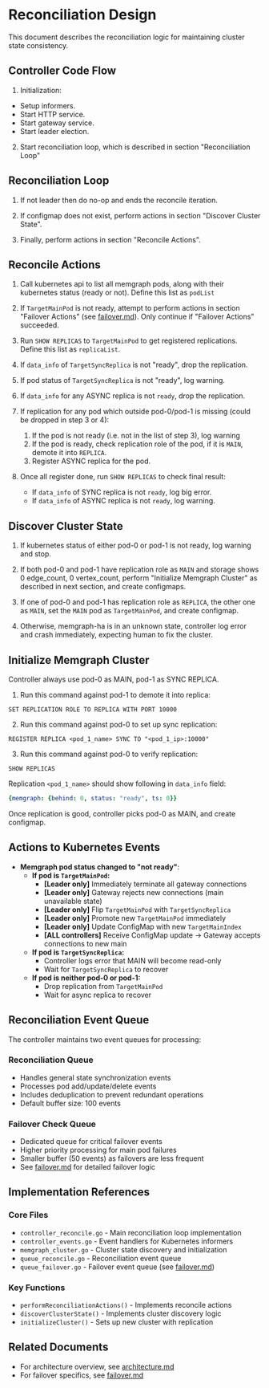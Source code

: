 # Reconciliation Design

This document describes the reconciliation logic for maintaining cluster state consistency.

## Controller Code Flow

1. Initialization:
  - Setup informers.
  - Start HTTP service.
  - Start gateway service.
  - Start leader election.
2. Start reconciliation loop, which is described in section "Reconciliation Loop"

## Reconciliation Loop

1. If not leader then do no-op and ends the reconcile iteration.

2. If configmap does not exist, perform actions in section "Discover Cluster State".

3. Finally, perform actions in section "Reconcile Actions".

## Reconcile Actions

1. Call kubernetes api to list all memgraph pods, along with their kubernetes status (ready or not). Define this list as `podList`

2. If `TargetMainPod` is not ready, attempt to perform actions in section "Failover Actions" (see [failover.md](./failover.md)). Only continue if "Failover Actions" succeeded.

3. Run `SHOW REPLICAS` to `TargetMainPod` to get registered replications. Define this list as `replicaList`.

4. If `data_info` of `TargetSyncReplica` is not "ready", drop the replication.

5. If pod status of `TargetSyncReplica` is not "ready", log warning.

6. If `data_info` for any ASYNC replica is not `ready`, drop the replication.

7. If replication for any pod which outside pod-0/pod-1 is missing (could be dropped in step 3 or 4):

   1. If the pod is not ready (i.e. not in the list of step 3), log warning
   2. If the pod is ready, check replication role of the pod, if it is `MAIN`, demote it into `REPLICA`.
   3. Register ASYNC replica for the pod.

8. Once all register done, run `SHOW REPLICAS` to check final result:

   - If `data_info` of SYNC replica is not `ready`, log big error.
   - If `data_info` of ASYNC replica is not `ready`, log warning.

## Discover Cluster State

1. If kubernetes status of either pod-0 or pod-1 is not ready, log warning and stop.

2. If both pod-0 and pod-1 have replication role as `MAIN` and storage shows 0 edge_count, 0 vertex_count, perform "Initialize Memgraph Cluster" as described in next section, and create configmaps.

3. If one of pod-0 and pod-1 has replication role as `REPLICA`, the other one as `MAIN`, set the `MAIN` pod as `TargetMainPod`, and create configmap.

4. Otherwise, memgraph-ha is in an unknown state, controller log error and crash immediately, expecting human to fix the cluster.

## Initialize Memgraph Cluster

Controller always use pod-0 as MAIN, pod-1 as SYNC REPLICA.

1. Run this command against pod-1 to demote it into replica:

```mgconsole
SET REPLICATION ROLE TO REPLICA WITH PORT 10000
```

2. Run this command against pod-0 to set up sync replication:

```mgconsole
REGISTER REPLICA <pod_1_name> SYNC TO "<pod_1_ip>:10000"
```
3. Run this command against pod-0 to verify replication:

```mgconsole
SHOW REPLICAS
```

Replication `<pod_1_name>` should show following in `data_info` field:

```yaml
{memgraph: {behind: 0, status: "ready", ts: 0}}
```

Once replication is good, controller picks pod-0 as MAIN, and create configmap.

## Actions to Kubernetes Events

- **Memgraph pod status changed to "not ready"**:
  - **If pod is `TargetMainPod`:**
    - **[Leader only]** Immediately terminate all gateway connections
    - **[Leader only]** Gateway rejects new connections (main unavailable state)
    - **[Leader only]** Flip `TargetMainPod` with `TargetSyncReplica`
    - **[Leader only]** Promote new `TargetMainPod` immediately
    - **[Leader only]** Update ConfigMap with new `TargetMainIndex`
    - **[ALL controllers]** Receive ConfigMap update → Gateway accepts connections to new main
  - **If pod is `TargetSyncReplica`:**
    - Controller logs error that MAIN will become read-only
    - Wait for `TargetSyncReplica` to recover
  - **If pod is neither pod-0 or pod-1:**
    - Drop replication from `TargetMainPod`
    - Wait for async replica to recover

## Reconciliation Event Queue

The controller maintains two event queues for processing:

### Reconciliation Queue
- Handles general state synchronization events
- Processes pod add/update/delete events
- Includes deduplication to prevent redundant operations
- Default buffer size: 100 events

### Failover Check Queue
- Dedicated queue for critical failover events
- Higher priority processing for main pod failures
- Smaller buffer (50 events) as failovers are less frequent
- See [failover.md](./failover.md) for detailed failover logic

## Implementation References

### Core Files
- `controller_reconcile.go` - Main reconciliation loop implementation
- `controller_events.go` - Event handlers for Kubernetes informers
- `memgraph_cluster.go` - Cluster state discovery and initialization
- `queue_reconcile.go` - Reconciliation event queue
- `queue_failover.go` - Failover event queue (see [failover.md](./failover.md))

### Key Functions
- `performReconciliationActions()` - Implements reconcile actions
- `discoverClusterState()` - Implements cluster discovery logic
- `initializeCluster()` - Sets up new cluster with replication

## Related Documents

- For architecture overview, see [architecture.md](./architecture.md)
- For failover specifics, see [failover.md](./failover.md)